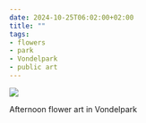```yaml
---
date: 2024-10-25T06:02:00+02:00
title: ""
tags:
- flowers
- park
- Vondelpark
- public art
---
```

![](/img/photos/2024-10-25-06-01-45.jpeg)

Afternoon flower art in Vondelpark